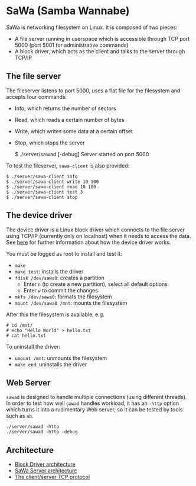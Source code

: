 # SaWa (Samba Wannabe)

SaWa is networking filesystem on Linux. It is composed of two pieces:

- A file server running in userspace which is accessible through TCP port 5000 (port 5001 for administrative commands)
- A block driver, which acts as the client and talks to the server through TCP/IP

## The file server

The fileserver listens to port 5000, uses a flat file for the filesystem and accepts four commands:

- Info, which returns the number of sectors
- Read, which reads a certain number of bytes
- Write, which writes some data at a certain offset
- Stop, which stops the server

    $ ./server/sawad [-debug]
    Server started on port 5000
    
To test the fileserver, `sawa-client` is also provided:

    $ ./server/sawa-client info
    $ ./server/sawa-client write 10 100
    $ ./server/sawa-client read 10 100
    $ ./server/sawa-client test 3
    $ ./server/sawa-client stop

## The device driver

The device driver is a Linux block driver which connects to the file server using TCP/IP (currently only on localhost) when it needs to access the data. See [here](./block_driver.md) for further information about how the device driver works.

You must be logged as root to install and test it:

- `make`
- `make test`: installs the driver
- `fdisk /dev/sawa0`: creates a partition
    - Enter `n` (to create a new partition), select all default options
    - Enter `w` to commit the changes
- `mkfs /dev/sawa0`: formats the filesystem
- `mount /dev/sawa0 /mnt`: mounts the filesystem

After this the filesystem is available, e.g.

    # cd /mnt/
    # echo "Hello World" > hello.txt
    # cat hello.txt

To uninstall the driver:

- `umount /mnt`: unmounts the filesystem
- `make end`: uninstalls the driver

## Web Server

`sawad` is designed to handle multiple connections (using different threads). In order to test how well `sawad` handles workload, it has an `-http` option which turns it into a rudimentary Web server, so it can be tested by tools such as `ab`.

    ./server/sawad -http
    ./server/sawad -http -debug

## Architecture

- [Block Driver architecture](./block_driver.md)
- [SaWa Server architecture](./server.md)
- [The client/server TCP protocol](./protocol.md)
